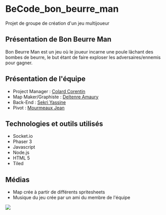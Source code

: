 # BeCode_bon_beurre_man
Projet de groupe de création d'un jeu multijoueur


## Présentation de Bon Beurre Man

Bon Beurre Man est un jeu où le joueur incarne une poule lâchant des bombes de beurre, le but étant de faire exploser les adversaires/ennemis pour gagner.

## Présentation de l'équipe


* Project Manager : [Colard Corentin](https://github.com/c-corentin)
* Map Maker/Graphiste : [Deltenre Amaury](https://github.com/AmauD)
* Back-End : [Sekri Yassine](https://github.com/MiniYass)
* Pivot : [Mourmeaux Jean](https://github.com/Daxdrena)


## Technologies et outils utilisés

* Socket.io
* Phaser 3
* Javascript
* Node.js
* HTML 5
* Tiled

## Médias 

* Map crée à partir de différents spritesheets
* Musique du jeu crée par un ami du membre de l'équipe


<img src="https://giphy.com/gifs/idjlI0ixTP6KP7yVAK/html5"/>
